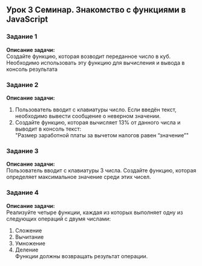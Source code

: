 ## Урок 3 Семинар. Знакомство с функциями в JavaScript

### Задание 1
**Описание задачи:**  
Создайте функцию, которая возводит переданное число в куб.  
Необходимо использовать эту функцию для вычисления и вывода в консоль результата
### Задание 2
**Описание задачи:**
1. Пользователь вводит с клавиатуры число. Если введён текст, необходимо вывести сообщение о неверном значении.
2. Создайте функцию, которая вычисляет 13% от данного числа и выводит в консоль текст:  
   "Размер заработной платы за вычетом налогов равен “значение”"


### Задание 3
**Описание задачи:**  
Пользователь вводит с клавиатуры 3 числа. Создайте функцию, которая определяет максимальное значение среди этих чисел.

### Задание 4
**Описание задачи:**  
Реализуйте четыре функции, каждая из которых выполняет одну из следующих операций с двумя числами:
1. Сложение
2. Вычитание
3. Умножение
4. Деление  
Функции должны возвращать результат операции.